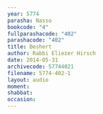 ```yaml
---
year: 5774
parasha: Nasso
bookcode: "4"
fullparashacode: "402"
parashacode: "402"
title: Beshert
author: Rabbi Eliezer Hirsch
date: 2014-05-31
archivecode: 57744021
filename: 5774-402-1
layout: audio
moment: 
shabbat: 
occasion: 
---
```

